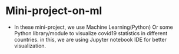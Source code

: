 # Mini-project-on-ml

- In these mini-project, we use Machine Learning(Python) Or some Python library/module to visualize  covid19 statistics in different countries. in this, we are using Jupyter notebook IDE for better visualization.